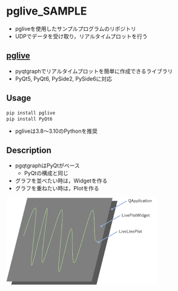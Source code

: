 # pglive_SAMPLE
- pgliveを使用したサンプルプログラムのリポジトリ
- UDPでデータを受け取り，リアルタイムプロットを行う
## [pglive](https://github.com/domarm-comat/pglive)
- pyqtgraphでリアルタイムプロットを簡単に作成できるライブラリ
- PyQt5, PyQt6, PySide2, PySide6に対応
## Usage
```
pip install pglive
pip install PyQt6
```
- pgliveは3.8〜3.10のPythonを推奨
## Description
- pgqtgraphはPyQtがベース
    - PyQtの構成と同じ
- グラフを並べたい時は，Widgetを作る
- グラフを重ねたい時は，Plotを作る
<img src="doc/configuration.png" width=400>
